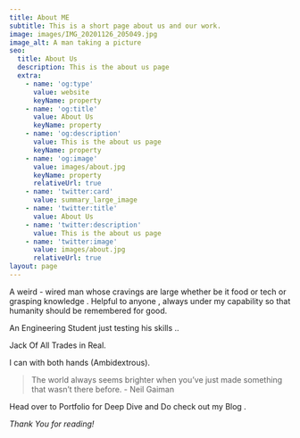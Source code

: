 ```yaml
---
title: About ME
subtitle: This is a short page about us and our work.
image: images/IMG_20201126_205049.jpg
image_alt: A man taking a picture
seo:
  title: About Us
  description: This is the about us page
  extra:
    - name: 'og:type'
      value: website
      keyName: property
    - name: 'og:title'
      value: About Us
      keyName: property
    - name: 'og:description'
      value: This is the about us page
      keyName: property
    - name: 'og:image'
      value: images/about.jpg
      keyName: property
      relativeUrl: true
    - name: 'twitter:card'
      value: summary_large_image
    - name: 'twitter:title'
      value: About Us
    - name: 'twitter:description'
      value: This is the about us page
    - name: 'twitter:image'
      value: images/about.jpg
      relativeUrl: true
layout: page
---
```

A weird - wired man whose cravings are large whether be it food or tech or grasping knowledge . Helpful to anyone , always under my capability so that humanity should be remembered for good.


An Engineering Student just testing his skills ..

Jack Of All Trades in Real.

I can with both hands (Ambidextrous). 



> The world always seems brighter when you’ve just made something that wasn’t there before. - Neil Gaiman



Head over to Portfolio for Deep Dive and Do check out my Blog .

*Thank You for reading!*
